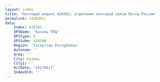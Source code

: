 ```yaml
---
layout: index
title: 'Почтовый индекс 420301: отделение почтовой связи Почты России'
permalink: /420301/
data:
    Index: 420301
    OPSName: 'Казань ЛПЦ'
    OPSType: О
    OPSSubm: 420300
    Region: 'Татарстан Республика'
    Autonom: ''
    Area: ''
    City: Казань
    City1: ''
    ActDate: '20170417'
    IndexOld: ''
---
```

